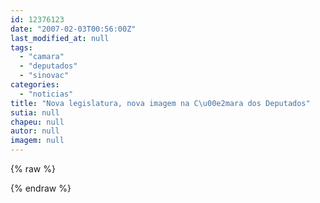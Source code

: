 ```yaml
---
id: 12376123
date: "2007-02-03T00:56:00Z"
last_modified_at: null
tags:
  - "camara"
  - "deputados"
  - "sinovac"
categories:
  - "noticias"
title: "Nova legislatura, nova imagem na C\u00e2mara dos Deputados"
sutia: null
chapeu: null
autor: null
imagem: null
---
```

{% raw %}
<p> </p>
{% endraw %}